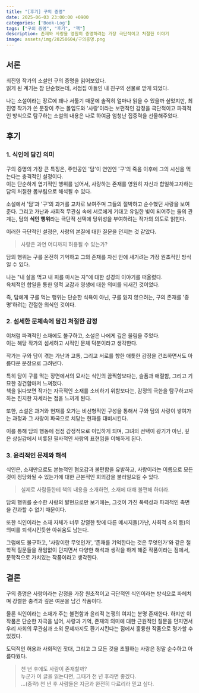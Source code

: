 ```yaml
---
title: "[후기] 구의 증명"
date: 2025-06-03 23:00:00 +0900
categories: ['Book-Log']
tags: ["구의 증명", "후기", "책"]
description: 존재와 사랑을 영원히 증명하려는 가장 극단적이고 처절한 이야기
image: assets/img/20250604/구의증명.png
---
```


## 서론

최진영 작가의 소설인 구의 증명을 읽어보았다.  
읽게 된 계기는 참 단순했는데, 서점집 아들인 내 친구의 선물로 받게 되었다.  

나는 소설이라는 장르에 꽤나 서툴기 때문에 솔직히 얼마나 읽을 수 있을까 싶었지만, 최진영 작가가 쓴 문장이 주는 몰입도와 '사랑'이라는 보편적인 감정을 극단적이고 파격적인 방식으로 탐구하는 소설의 내용은 나로 하여금 엄청난 집중력을 선물해주었다.  


## 후기
### 1. 식인에 담긴 의미

구의 증명의 가장 큰 특징은, 주인공인 '담'이 연인인 '구'의 죽음 이후에 그의 시신을 먹는다는 충격적인 설정이다.  
이는 단순하게 엽기적인 행위를 넘어서, 사랑하는 존재를 영원히 자신과 합일하고자하는 담의 처절한 몸부림으로 해석될 수 있다.

소설에서 '담'과 '구'의 과거를 교차로 보여주며 그들의 절박하고 순수했던 사랑을 보여준다.
그리고 가난과 사회적 무관심 속에 서로에게 기대고 유일한 빛이 되어주는 둘의 관계는, 담의 **식인 행위**라는 극단적 선택에 당위성을 부여하려는 작가의 의도로 읽힌다.

이러한 극단적인 설정은, 사랑의 본질에 대한 질문을 던지는 것 같았다.  

> 사랑은 과연 어디까지 허용될 수 있는가?

담의 행위는 구를 온전히 기억하고 그의 존재를 자신 안에 새기려는 가장 원초적인 방식일 수 있다.  

나는 "내 살을 먹고 내 피를 마시는 자"에 대한 성경의 이야기를 떠올렸다.  
육체적인 합일을 통한 영적 교감과 영생에 대한 의미를 되새긴 것이었다.

즉, 담에게 구를 먹는 행위는 단순한 식욕이 아닌, 구를 잃지 않으려는, 구의 존재를 '증명'하려는 간절한 의식인 것이다.


### 2. 섬세한 문체속에 담긴 처절한 감정

이처럼 파격적인 소재에도 불구하고, 소설은 나에게 깊은 울림을 주었다.  
이는 해당 작가의 섬세하고 시적인 문체 덕분이라고 생각한다.  

작가는 구와 담이 겪는 가난과 고통, 그리고 서로를 향한 애틋한 감정을 건조하면서도 아름다운 문장으로 그려낸다.  

특히 담이 구를 먹는 장면에서의 묘사는 식인의 끔찍함보다는, 슬픔과 애절함, 그리고 기묘한 경건함마저 느껴졌다.  
책을 읽다보면 작가는 자극적인 소재를 소비하기 위함보다는, 감정의 극한을 탐구하고자하는 진지한 자세라는 점을 느끼게 된다.

또한, 소설은 과거와 현재를 오가는 비선형적인 구성을 통해서 구와 담의 사랑이 쌓여가는 과정과 그 사랑이 파국으로 치닫는 현재를 대비시킨다.

이를 통해 담의 행동에 점점 감정적으로 이입하게 되며, 그녀의 선택이 광기가 아닌, 깊은 상실감에서 비롯된 필사적인 사랑의 표현임을 이해하게 된다.

### 3. 윤리적인 문제와 해석

식인은, 소재만으로도 본능적인 혐오감과 불편함을 유발하고, 사랑이라는 이름으로 모든 것이 정당화될 수 있는가에 대한 근본적인 회의감을 불러일으킬 수 있다.  

> 실제로 사람들한테 책의 내용을 소개하면, 소재에 대해 불편해 하더라.  

담의 행위를 순수한 사랑의 발현으로만 보기에는, 그것이 가진 폭력성과 파괴적인 측면을 간과할 수 없기 때문이다.

또한 식인이라는 소재 자체가 너무 강렬한 탓에 다른 메시지들(가난, 사회적 소외 등)의 의미를 퇴색시킨듯한 아쉬움도 남는다.  

그럼에도 불구하고, '사랑이란 무엇인가', '존재를 기억한다는 것은 무엇인가'와 같은 철학적 질문들을 끊임없이 던지면서 다양한 해석과 생각을 하게 해준 작품이라는 점에서, 문학적으로 가치있는 작품이라고 생각한다.

## 결론

구의 증명은 사랑이라는 감정을 가장 원초적이고 극단적인 식인이라는 방식으로 파헤치며 강렬한 충격과 깊은 여운을 남긴 작품이다.  

물론 식인이라는 소재가 주는 불편함과 윤리적 논쟁의 여지는 분명 존재한다. 하지만 이 작품은 단순한 자극을 넘어, 사랑과 기억, 존재의 의미에 대한 근원적인 질문을 던지면서 우리 사회의 무관심과 소외 문제까지도 환기시킨다는 점에서 훌륭한 작품으로 평가할 수 있겠다.

도덕적인 허용과 사회적인 잣대, 그리고 그 모든 것을 초월하는 사랑은 정말 순수하고 아름다웠다.  


> 천 년 후에도 사람이 존재할까?  
> 누군가 이 글을 읽는다면, 그때가 천 년 후라면 좋겠다.  
> ...(중략)
> 천 년 후 사람들은 지금과 완전히 다르리라 믿고 싶다.
